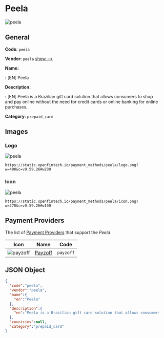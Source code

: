 
# Peela 
![peela](https://static.openfintech.io/payment_methods/peela/logo.png?w=400&c=v0.59.26#w200)  

## General 
**Code:** `peela` 
 
**Vendor:** `peela` [show -->](/vendors/peela/) 
 
**Name:** 
 
:	[EN] Peela 
 
**Description:** 
 
: [EN] Peela is a Brazilian gift card solution that allows consumers to shop and pay online without the need for credit cards or online banking for online purchases. 
 
**Category:** `prepaid_card` 
 

## Images 

### Logo 
![peela](https://static.openfintech.io/payment_methods/peela/logo.png?w=400&c=v0.59.26#w200)  

```
https://static.openfintech.io/payment_methods/peela/logo.png?w=400&c=v0.59.26#w200
```  

### Icon 
![peela](https://static.openfintech.io/payment_methods/peela/icon.png?w=278&c=v0.59.26#w100)  

```
https://static.openfintech.io/payment_methods/peela/icon.png?w=278&c=v0.59.26#w100
```  

## Payment Providers 
 
The list of [Payment Providers](/payment-providers/) that support the _Peela_ 

|Icon|Name|Code| 
|:---:|:---:|:---:| 
|![payzoff](https://static.openfintech.io/payment_providers/payzoff/icon.png?w=278&c=v0.59.26#w100) |[Payzoff](/payment-providers/payzoff/)|`payzoff`| 
 

## JSON Object 

```json
{
  "code":"peela",
  "vendor":"peela",
  "name":{
    "en":"Peela"
  },
  "description":{
    "en":"Peela is a Brazilian gift card solution that allows consumers to shop and pay online without the need for credit cards or online banking for online purchases."
  },
  "countries":null,
  "category":"prepaid_card"
}
```  
